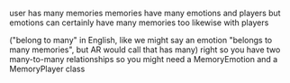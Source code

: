 user has many memories
memories have many emotions and players
but emotions can certainly have many memories too
likewise with players

("belong to many" in English, like we might say an emotion "belongs to many memories", but AR would call that has many)
right so you have two many-to-many relationships
so you might need a MemoryEmotion and a MemoryPlayer class

